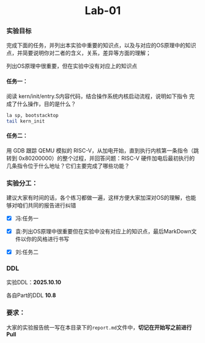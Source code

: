 <center>
    <h1>Lab-01</h1>
</center>

### 实验目标

完成下面的任务，并列出本实验中重要的知识点，以及与对应的OS原理中的知识点，并简要说明你对二者的含义，关系，差异等方面的理解；

列出OS原理中很重要，但在实验中没有对应上的知识点

#### 任务一：

阅读 kern/init/entry.S内容代码，结合操作系统内核启动流程，说明如下指令 完成了什么操作，目的是什么？

```bash
la sp, bootstacktop 
tail kern_init 
```

#### 任务二：

用 GDB 跟踪 QEMU 模拟的 RISC-V，从加电开始，直到执行内核第一条指令（跳转到 0x80200000）的整个过程，并回答问题：RISC-V 硬件加电后最初执行的几条指令位于什么地址？它们主要完成了哪些功能？

### 实验分工：

建议大家有时间的话，各个练习都做一遍，这样方便大家加深对OS的理解，也能够对咱们共同的报告进行纠错



- [x] 冯:任务一



- [x] 袁:列出OS原理中很重要但在实验中没有对应上的知识点，最后MarkDown文件以你的风格进行书写



- [x] 刘:任务二



### DDL

实验DDL：**2025.10.10**



各自Part的DDL **10.8**

### 要求：

大家的实验报告统一写在本目录下的`report.md`文件中，**切记在开始写之前进行Pull**